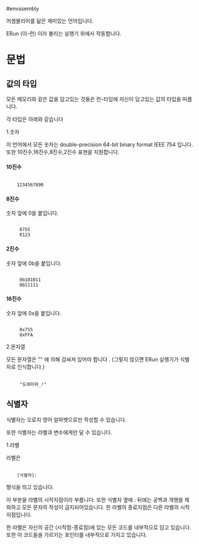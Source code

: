 #envssembly

어셈블리어를 닮은 재미있는 언어입니다.

ERun (이-런) 이라 불리는 실행기 위에서 작동합니다.

문법
=============

값의 타입
-------------

모든 메모리와 같은 값을 담고있는 것들은
런-타임에 자신이 담고있는 값의 타입을 따릅니다.

각 타입은 아래와 같습니다

1.숫자

이 언어에서 모든 숫자는 double-precision 64-bit binary format IEEE 754 입니다.
또한 10진수,16진수,8진수,2진수 표현을 지원합니다.

#### 10진수
<pre><code>
    1234567890
</code></pre>

#### 8진수
숫자 앞에 0을 붙입니다.
<pre><code>
     0755
     0123
</code></pre>


#### 2진수
숫자 앞에 0b을 붙입니다.
<pre><code>
     0b101011
     0b11111
</code></pre>


#### 16진수
숫자 앞에 0x을 붙입니다.
<pre><code>
     0x755
     0xFFA
</code></pre>

2.문자열

모든 문자열은 "" 에 의해 감싸져 있어야 합니다 .
(그렇지 않으면 ERun 실행기가 식별자로 인식합니다.)

<pre><code>
     "도레미파_!"
</code></pre>

식별자
-------------

식별자는 오로지 영어 알파벳으로만 작성할 수 있습니다.

또한 식별자는 라벨과 변수에게만 달 수 있습니다.

1.라벨

라벨은

<pre><code>
    [식별자]:
</code></pre>

형식을 띄고 있습니다.

이 부분을 라벨의 시작지점이라 부릅니다.
또한 식별자 옆에 : 뒤에는 공백과 개행을 제외하고 모든 문자의 작성이 금지되어있습니다.
한 라벨의 종료지점은 다른 라벨의 시작지점입니다.

한 라벨은 자신의 공간 (시작점-종료점)에 있는 모든 코드를 내부적으로  담고 있습니다.
또한 이 코드들을 가르키는 포인터를 내부적으로 가지고 있습니다.


